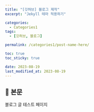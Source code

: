 ```yaml
---
title: "[깃허브] 블로그 제작"
excerpt: "Jekyll 테마 적용하기"

categories:
  - Categories1
tags:
  - [깃허브, 블로그]

permalink: /categories1/post-name-here/

toc: true
toc_sticky: true

date: 2023-08-19
last_modified_at: 2023-08-19
---
```


## 🦥 본문

블로그 글 테스트 페이지
